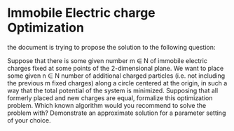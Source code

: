 #  Immobile Electric charge Optimization

the document is trying to propose the solution to the following question:

Suppose that there is some given number m ∈ N of immobile electric charges fixed at some
points of the 2-dimensional plane. We want to place some given n ∈ N number of additional
charged particles (i.e. not including the previous m fixed charges) along a circle centered at
the origin, in such a way that the total potential of the system is minimized.
Supposing that all formerly placed and new charges are equal, formalize this optimization
problem. Which known algorithm would you recommend to solve the problem with? Demonstrate an approximate solution for a parameter setting of your choice.